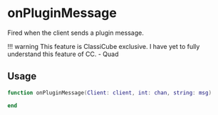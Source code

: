 # onPluginMessage

Fired when the client sends a plugin message.

!!! warning
    This feature is ClassiCube exclusive.
    I have yet to fully understand this feature of CC. - Quad

## Usage

```lua
function onPluginMessage(Client: client, int: chan, string: msg)

end
```
